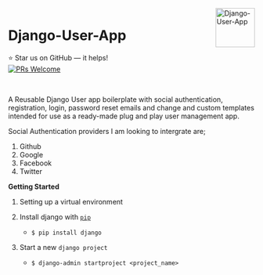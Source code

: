 <a href="#">
    <img src="https://user-images.githubusercontent.com/53440762/87255528-4df00180-c494-11ea-9601-f3df32eb5c1b.png" alt="Django-User-App" title="Django-User-App" align="right" height="80" />
</a>

# Django-User-App

:star: Star us on GitHub — it helps!
<br>
[![PRs Welcome](https://img.shields.io/badge/PRs-welcome-brightgreen.svg?style=flat-square)](http://makeapullrequest.com)

<br>

A Reusable Django User app boilerplate with social authentication, registration, login, password reset emails and change and custom templates intended for use as a ready-made plug and play user management app.

Social Authentication providers I am looking to intergrate are; 
1. Github
2. Google
3. Facebook
4. Twitter


**Getting Started**

1. Setting up a virtual environment

2. Install django with [`pip`](https://pypi.org/project/django/)
    + `$ pip install django`
    
3. Start a new `django project`
    + `$ django-admin startproject <project_name>`
